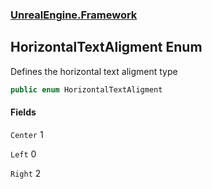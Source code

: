 ### [UnrealEngine.Framework](UnrealEngine_Framework.md 'UnrealEngine.Framework')
## HorizontalTextAligment Enum
Defines the horizontal text aligment type  
```csharp
public enum HorizontalTextAligment

```
#### Fields
<a name='UnrealEngine_Framework_HorizontalTextAligment_Center'></a>
`Center` 1  
  
<a name='UnrealEngine_Framework_HorizontalTextAligment_Left'></a>
`Left` 0  
  
<a name='UnrealEngine_Framework_HorizontalTextAligment_Right'></a>
`Right` 2  
  
